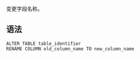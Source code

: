 ﻿变更字段名称。
## 语法
```
ALTER TABLE table_identifier 
RENAME COLUMN old_column_name TO new_column_name
```



